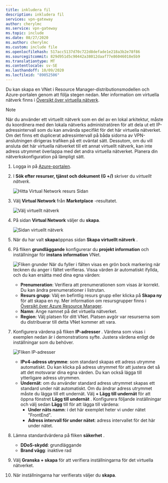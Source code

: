 ```yaml
---
title: inkludera fil
description: inkludera fil
services: vpn-gateway
author: cherylmc
ms.service: vpn-gateway
ms.topic: include
ms.date: 08/27/2020
ms.author: cherylmc
ms.custom: include file
ms.openlocfilehash: 517acc5137d70c722d8defade1e218a3b2e78f86
ms.sourcegitcommit: 829d951d5c90442a38012daaf77e86046018e5b9
ms.translationtype: MT
ms.contentlocale: sv-SE
ms.lasthandoff: 10/09/2020
ms.locfileid: "89052506"
---
```

Du kan skapa en VNet i Resource Manager-distributionsmodellen och Azure-portalen genom att följa stegen nedan. Mer information om virtuella nätverk finns i [Översikt över virtuella nätverk](../articles/virtual-network/virtual-networks-overview.md).

>[!NOTE]
>När du använder ett virtuellt nätverk som en del av en lokal arkitektur, måste du koordinera med den lokala nätverks administratören för att dela ut ett IP-adressintervall som du kan använda specifikt för det här virtuella nätverket. Om det finns ett duplicerat adressintervall på båda sidorna av VPN-anslutningen dirigeras trafiken på ett oväntat sätt. Dessutom, om du vill ansluta det här virtuella nätverket till ett annat virtuellt nätverk, kan inte adress utrymmet överlappa med det andra virtuella nätverket. Planera din nätverkskonfiguration på lämpligt sätt.
>
>

1. Logga in på [Azure-portalen](https://portal.azure.com).
1. I **Sök efter resurser, tjänst och dokument (G +/)** skriver du *virtuellt nätverk*.

   ![Hitta Virtual Network resurs Sidan](./media/vpn-gateway-basic-vnet-rm-portal-include/marketplace.png "Hitta resurs sidan för virtuella nätverk")
1. Välj **Virtual Network** från **Marketplace** -resultatet.

   ![Välj virtuellt nätverk](./media/vpn-gateway-basic-vnet-rm-portal-include/marketplace-results.png "Hitta resurs sidan för virtuella nätverk")
1. På sidan **Virtual Network** väljer du **skapa**.

   ![Sidan virtuellt nätverk](./media/vpn-gateway-basic-vnet-rm-portal-include/vnet-click-create.png "Välj Skapa")
1. När du har valt **skapa**öppnas sidan **Skapa virtuellt nätverk** .
1. På fliken **grundläggande** konfigurerar du **projekt information** och inställningar för **instans information** VNet.

   ![Fliken grunder](./media/vpn-gateway-basic-vnet-rm-portal-include/basics.png "Fliken Grundläggande") När du fyller i fälten visas en grön bock markering när tecknen du anger i fältet verifieras. Vissa värden är automatiskt ifyllda, och du kan ersätta med dina egna värden:

   - **Prenumeration**: Verifiera att prenumerationen som visas är korrekt. Du kan ändra prenumerationer i listrutan.
   - **Resurs grupp**: Välj en befintlig resurs grupp eller klicka på **Skapa ny** för att skapa en ny. Mer information om resursgrupper finns i [Översikt över Azure Resource Manager](../articles/azure-resource-manager/management/overview.md#resource-groups).
   - **Namn**: Ange namnet på det virtuella nätverket.
   - **Region**: Välj platsen för ditt VNet. Platsen avgör var resurserna som du distribuerar till detta VNet kommer att vara.

1. Konfigurera värdena på fliken **IP-adresser** . Värdena som visas i exemplen nedan är i demonstrations syfte. Justera värdena enligt de inställningar som du behöver.

   ![Fliken IP-adresser](./media/vpn-gateway-basic-vnet-rm-portal-include/addresses.png "Fliken IP-adresser")  
   - **IPv4-adress utrymme**: som standard skapas ett adress utrymme automatiskt. Du kan klicka på adress utrymmet för att justera det så att det motsvarar dina egna värden. Du kan också lägga till ytterligare adress utrymmen.
   - **Undernät**: om du använder standard adress utrymmet skapas ett standard under nät automatiskt. Om du ändrar adress utrymmet måste du lägga till ett undernät. Välj **+ Lägg till undernät** för att öppna fönstret **Lägg till undernät** . Konfigurera följande inställningar och välj sedan **Lägg** till för att lägga till värdena:
      - **Under näts namn**: i det här exemplet heter vi under nätet "FrontEnd".
      - **Adress intervall för under nätet**: adress intervallet för det här under nätet.

1. Lämna standardvärdena på fliken **säkerhet** .

   - **DDoS-skydd**: grundläggande
   - **Brand vägg**: inaktive rad
1. Välj **Granska + skapa** för att verifiera inställningarna för det virtuella nätverket.
1. När inställningarna har verifierats väljer du **skapa**.
